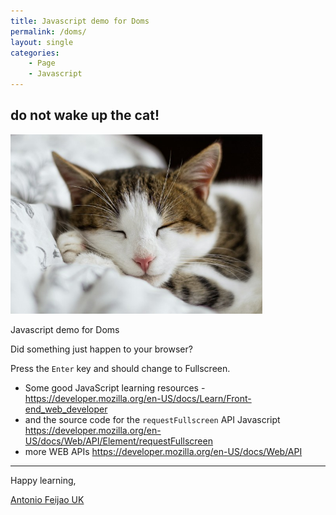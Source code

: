 ```yaml
---
title: Javascript demo for Doms
permalink: /doms/
layout: single
categories:
    - Page
    - Javascript
---
```


<div id="main_frame"></div>

## do not wake up the cat!

<div>
    <img id="image" src="/assets/images/alexandru-zdrobau-_STvosrG-pw-unsplash-small.jpg" alt="Don' wake up the cat!" width="80%" height="80%">
</div>

<div id="cat_alert"; style="display:none"; >
    <h2>Move your mouse away from the cat!</h2>
</div>

Javascript demo for Doms

Did something just happen to your browser?

Press the `Enter` key and should change to Fullscreen.

* Some good JavaScript learning resources - <https://developer.mozilla.org/en-US/docs/Learn/Front-end_web_developer>
* and the source code for the `requestFullscreen` API Javascript <https://developer.mozilla.org/en-US/docs/Web/API/Element/requestFullscreen>
* more WEB APIs <https://developer.mozilla.org/en-US/docs/Web/API>

---

Happy learning,

[Antonio Feijao UK](https://www.antoniofeijao.com/)

<script src="/assets/js/demo-for-doms.js"></script>
